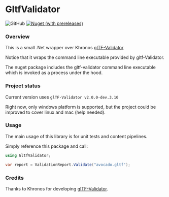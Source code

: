 # GltfValidator
![GitHub](https://img.shields.io/github/license/vpenades/GltfValidator)
[![Nuget (with prereleases)](https://img.shields.io/nuget/vpre/GltfValidator)](https://www.nuget.org/packages/GltfValidator)

### Overview

This is a small .Net wrapper over Khronos [glTF-Validator](https://github.com/KhronosGroup/glTF-Validator)

Notice that it wraps the command line executable provided by gltf-Validator.

The nuget package includes the gltf-validator command line executable which is invoked as a process under the hood.

### Project status

Current version uses `glTF-Validator v2.0.0-dev.3.10`

Right now, only windows platform is supported, but the project could be improved to cover linux and mac (help needed).

### Usage

The main usage of this library is for unit tests and content pipelines.

Simply reference this package and call:

```c#
using GltfValidator;

var report = ValidationReport.Validate("avocado.gltf");
```


### Credits

Thanks to Khronos for developing [glTF-Validator](https://github.com/KhronosGroup/glTF-Validator).
